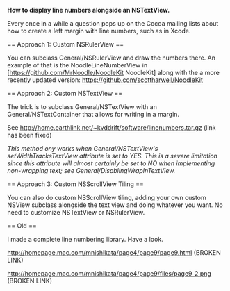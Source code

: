 **How to display line numbers alongside an NSTextView.**

Every once in a while a question pops up on the Cocoa mailing lists about how to create a left margin with line numbers, such as in Xcode.



== Approach 1: Custom NSRulerView == 

You can subclass General/NSRulerView and draw the numbers there. An example of that is the NoodleLineNumberView in [https://github.com/MrNoodle/NoodleKit NoodleKit] along with the a more recently updated version: https://github.com/scottharwell/NoodleKit 



== Approach 2: Custom NSTextView ==

The trick is to subclass General/NSTextView with an General/NSTextContainer that allows for writing in a margin.

See http://home.earthlink.net/~kvddrift/software/linenumbers.tar.gz (link has been fixed)

*This method ony works when General/NSTextView's setWidthTracksTextView attribute is set to YES.  This is a severe limitation since this attribute will almost certainly be set to NO when implementing non-wrapping text; see General/DisablingWrapInTextView.*



== Approach 3: Custom NSScrollView Tiling ==

You can also do custom NSScrollView tiling, adding your own custom NSView subclass alongside the text view and doing whatever you want. No need to customize NSTextView or NSRulerView.



== Old == 

I made a complete line numbering library. Have a look.

http://homepage.mac.com/mnishikata/page4/page9/page9.html (BROKEN LINK)

http://homepage.mac.com/mnishikata/page4/page9/files/page9_2.png (BROKEN LINK)